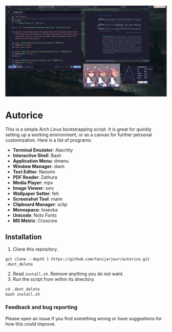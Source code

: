 ![Preview](preview.png)

# Autorice
This is a simple Arch Linux bootstrapping script. It is great for
quickly setting up a working environment, or as a canvas for further
personal customization. Here is a list of programs:

- **Terminal Emulator**: Alacritty
- **Interactive Shell**: Bash
- **Application Menu**: dmenu
- **Window Manager**: dwm
- **Text Editor**: Neovim 
- **PDF Reader**: Zathura
- **Media Player**: mpv
- **Image Viewer**: sxiv
- **Wallpaper Setter**: feh
- **Screenshot Tool**: maim
- **Clipboard Manager**: xclip
- **Monospace**: Iosevka 
- **Unicode**: Noto Fonts
- **MS Metric**: Croscore

## Installation
1. Clone this repository.
```shell
git clone --depth 1 https://github.com/tonijarjour/autorice.git .dont_delete
```
2. Read `install.sh`. Remove anything you do not want.
3. Run the script from within its directory.
```shell
cd .dont_delete
bash install.sh
```

### Feedback and bug reporting
Please open an issue if you find something wrong or have suggestions for how 
this could improve.

